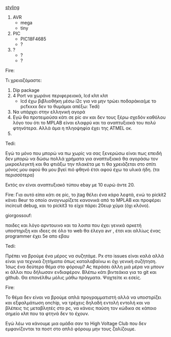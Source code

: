 [styling](https://guides.github.com/features/mastering-markdown/)

1. AVR
    * mega
    * tiny
2. PIC
    * PIC18F4685
    * ?
3. ?
   * ?
   * ?

Fire:

Τι χρειαζόμαστε:

1. Dip package
2. 4 Port να χωράνε περιφερειακά, lcd κλπ κλπ
      * lcd έχω βιβλιοθήκη μέσω i2c για να μην τρώει ποδαράκια(με το pcfxxxx δεν το θυμάμαι απέξω: Tedi)
3. Να υπάρχει στην ελληνική αγορά
4. Εγώ θα προτειμούσα κάτι σε pic αν και δεν τους ξέρω σχεδόν καθόλου λόγο του ότι το MPLAB είναι ελαφρύ και τα αναπτυξιακά του πολύ φτηνότερα. Αλλά άμα η πληοψηφία έχει της ATMEL οκ.
5.


Tedi:

Εγώ το μόνο που μπορώ να πω χωρίς να σας ξενερώσω είναι πως επειδή δεν μπορώ να δώσω πολλά χρήματα για αναπτυξιακό θα αγοράσω τον μικροελεγκτή και θα φτιάξω την πλακέτα με τι θα χρειάζεται στο σπίτι μόνος μου αφού θα μου βγεί πιό φθηνό έτσι αφού έχω τα υλικά ήδη.
(τα περισσότερα)

Εκτός αν είναι αναπτυξιακό τύπου ebay με 10 ευρώ άντε 20.

Fire:
Για αυτό είπα κάτι σε pic, το jtag θέλει ένα κάρο λεφτά, ενώ το pickit2 κάνει 8eur το οποίο αναγνωρίζετε κανονικά από το MPLAB και προφέρει incircuit debug, και το pickit3 το είχα πάρει 20ευρ χύμα (όχι κλόνο).

giorgossouf:

παιδες και λόγο αρντουινο και τα λοιπα που έχει γενικά αρκετή υποστηριξη και ιδεες σε όλο το web θα έλεγα 
avr , έτσι και αλλίως ένας programmer έχει 5e απο εβαυ

Tedi:

Πρέπει να βρούμε ένα μέρος να συζητάμε. Px στο issues είναι καλά αλλά είναι για τεχνικά ζητήματα όπως καταλαβαίνω κι όχι γενική συζήτηση. Ίσως ένα δεύτερο θέμα στο φόρουμ? Ας περάσει άλλη μιά μέρα να μπουν κι άλλοι που δήλωσαν ενδιαφέρον.
Βλέπω κάτι βιντεάκια για το git και github. Θα επανέλθω μόλις μάθω πράγματα.
Ψαχτείτε κι εσείς.

Fire:

Το θέμα δεν είναι να βρούμε απλά προγραμματιστή αλλά να υποστιρίζει και εξφαλμάτωση onchip, να τρέχεις δηλαδή εντολή εντολή και να βλέπεις τις μεταβλητές στο pc, να κάνεις παύση τον κώδικα σε κάποιο σημείο κλπ που τα φτηνά δεν το έχουν.

Εγώ λέω να κάνουμε μια ομάδα σαν το High Voltage Club που δεν εμφανίζονται τα ποστ στο απλό φόρουμ μην τους ζαλίζουμε.
